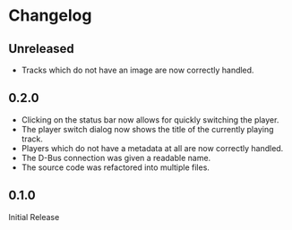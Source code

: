 # Changelog

## Unreleased

- Tracks which do not have an image are now correctly handled.

## 0.2.0

- Clicking on the status bar now allows for quickly switching the player.
- The player switch dialog now shows the title of the currently playing track.
- Players which do not have a metadata at all are now correctly handled.
- The D-Bus connection was given a readable name.
- The source code was refactored into multiple files.

## 0.1.0

Initial Release
